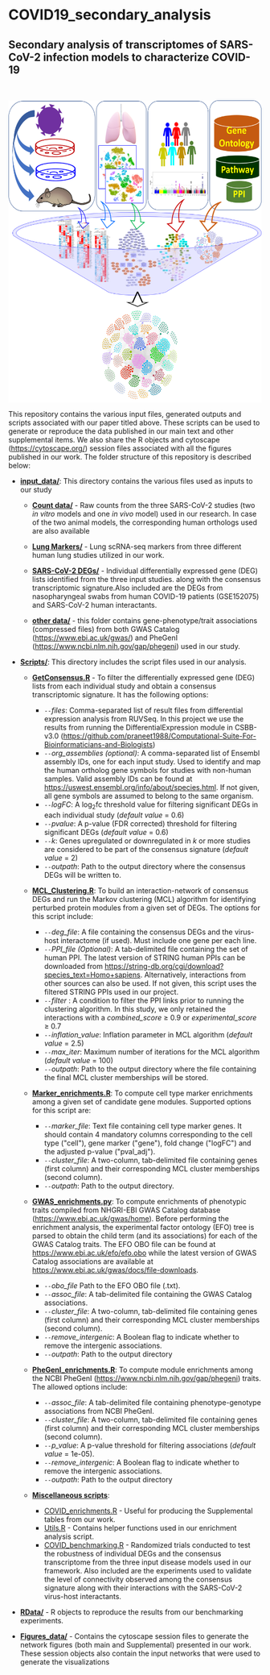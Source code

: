# COVID19_secondary_analysis
## Secondary analysis of transcriptomes of SARS-CoV-2 infection models to characterize COVID-19
<br/>
<p align="center"><img src="graphical_abstract.png" style="vertical-align:middle" width="600" height="600"></p>

This repository contains the various input files, generated outputs and scripts associated with our paper titled above. These scripts can be used to generate or reproduce the data published in our main text and other supplemental items. We also share the R objects and cytoscape (https://cytoscape.org/) session files associated with all the figures published in our work. The folder structure of this repository is described below:

* <u><b>input_data/</b></u>: This directory contains the various files used as inputs to our study

  * <u><b>Count data/</b></u> - Raw counts from the three SARS-CoV-2 studies (two <i>in vitro</i> models and one <i>in vivo</i> model) used in our research. In case of the two animal models, the corresponding human orthologs used are also available
  
  * <u><b>Lung Markers/</b></u> - Lung scRNA-seq markers from three different human lung studies utilized in our work.
  
  * <u><b>SARS-CoV-2 DEGs/</b></u> - Individual differentially expressed gene (DEG) lists identified from the three input studies. along with the consensus transcriptomic signature.Also included are the DEGs from nasopharyngeal swabs from human COVID-19 patients (GSE152075) and SARS-CoV-2 human interactants.
  
  * <u><b>other data/</b></u> - this folder contains gene-phenotype/trait associations (compressed files) from both GWAS Catalog (https://www.ebi.ac.uk/gwas/) and PheGenI (https://www.ncbi.nlm.nih.gov/gap/phegeni) used in our study.
  
* <u><b>Scripts/</b></u>: This directory includes the script files used in our analysis.
   
   * <u><b>GetConsensus.R</b></u> - To filter the differentially expressed gene (DEG) lists from each individual study and obtain a consensus transcriptomic signature. It has the following options:
      * <i> `--`files</i>: Comma-separated list of result files from differential expression analysis from RUVSeq. In this project we use the results from running the DifferentialExpression module in CSBB-v3.0 (https://github.com/praneet1988/Computational-Suite-For-Bioinformaticians-and-Biologists)
      * <i> `--`org_assemblies (optional)</i>: A comma-separated list of Ensembl assembly IDs, one for each input study. Used to identify and map the human ortholog gene symbols for studies with non-human samples. Valid assembly IDs can be found at https://uswest.ensembl.org/info/about/species.html. If not given, all gene symbols are assumed to belong to the same organism.
      * <i> `--`logFC</i>: A log<sub>2</sub>fc threshold value for filtering significant DEGs in each individual study (<i>default value</i> = 0.6)
      * <i> `--`pvalue</i>: A p-value (FDR corrected) threshold for filtering significant DEGs (<i>default value</i> = 0.6)
      * <i> `--`k</i>: Genes upregulated or downregulated in <i>k</i> or more studies are considered to be part of the consensus signature (<i>default value</i> = 2)
      * <i>`--`outpath</i>: Path to the output directory where the consensus DEGs will be written to.
   
   * <u><b>MCL_Clustering.R</b></u>: To build an interaction-network of consensus DEGs and run the Markov clustering (MCL) algorithm for identifying perturbed protein modules from a given set of DEGs. The options for this script include:
      * <i>`--`deg_file</i>: A file containing the consensus DEGs and the virus-host interactome (if used). Must include one gene per each line.
      * <i>`--`PPI_file (Optional)</i>: A tab-delimited file containing the set of human PPI. The latest version of STRING human PPIs can be downloaded from https://string-db.org/cgi/download?species_text=Homo+sapiens. Alternatively, interactions from other sources can also be used. If not given, this script uses the filtered STRING PPIs used in our project.
      * <i>`--`filter </i>: A condition to filter the PPI links prior to running the clustering algorithm. In this study, we only retained the interactions with a <i>combined_score</i> ≥ 0.9 or <i>experimental_score</i> ≥ 0.7
      * <i> `--`inflation_value</i>: Inflation parameter in MCL algorithm (<i>default value</i> = 2.5)
      * <i>`--`max_iter</i>: Maximum number of iterations for the MCL algorithm (<i>default value</i> = 100)
      * <i>`--`outpath</i>: Path to the output directory where the file containing the final MCL cluster memberships will be stored.
   
   * <u><b>Marker_enrichments.R</b></u>: To compute cell type marker enrichments among a given set of candidate gene modules. Supported options for this script are:
      * <i>`--`marker_file</i>: Text file containing cell type marker genes. It should contain 4 mandatory columns corresponding to the cell type ("cell"), gene marker ("gene"), fold change ("logFC") and the adjusted p-value ("pval_adj").
      * <i>`--`cluster_file</i>: A two-column, tab-delimited file containing genes (first column) and their corresponding MCL cluster memberships (second column).
      * <i>`--`outpath</i>: Path to the output directory.
      
   * <u><b>GWAS_enrichments.py</b></u>: To compute enrichments of phenotypic traits compiled from NHGRI-EBI GWAS Catalog database (https://www.ebi.ac.uk/gwas/home). Before performing the enrichment analysis, the experimental factor ontology (EFO) tree is parsed to obtain the child term (and its associations) for each of the GWAS Catalog traits. The EFO OBO file can be found at https://www.ebi.ac.uk/efo/efo.obo while the latest version of GWAS Catalog associations are available at https://www.ebi.ac.uk/gwas/docs/file-downloads.
      * <i>`--`obo_file</i> Path to the EFO OBO file (.txt).
      * <i>`--`assoc_file</i>: A tab-delimited file containing the GWAS Catalog associations.
      * <i>`--`cluster_file</i>: A two-column, tab-delimited file containing genes (first column) and their corresponding MCL cluster memberships (second column).
      * <i>`--`remove_intergenic</i>: A Boolean flag to indicate whether to remove the intergenic associations.
      * <i>`--`outpath</i>: Path to the output directory
   
   * <u><b>PheGenI_enrichments.R</b></u>: To compute module enrichments among the NCBI PheGenI (https://www.ncbi.nlm.nih.gov/gap/phegeni) traits. The allowed options include:
      * <i>`--`assoc_file</i>: A tab-delimited file containing phenotype-genotype associations from NCBI PheGenI.
      * <i>`--`cluster_file</i>: A two-column, tab-delimited file containing genes (first column) and their corresponding MCL cluster memberships (second column).
      * <i>`--`p_value</i>: A p-value threshold for filtering associations (<i>default value</i> = 1e-05).
      * <i>`--`remove_intergenic</i>: A Boolean flag to indicate whether to remove the intergenic associations.
      * <i>`--`outpath</i>: Path to the output directory
   
   * <u><b>Miscellaneous scripts</b></u>:
      * <u>COVID_enrichments.R</u> - Useful for producing the Supplemental tables from our work.
      * <u>Utils.R</u> - Contains helper functions used in our enrichment analysis script.
      * <u>COVID_benchmarking.R</u> - Randomized trials conducted to test the robustness of individual DEGs and the consensus transcriptome from the three input disease models used in our framework. Also included are the experiments used to validate the level of connectivity observed among the consensus signature along with their interactions with the SARS-CoV-2 virus-host interactants.

* <u><b>RData/</b></u> - R objects to reproduce the results from our benchmarking experiments.

* <u><b>Figures_data/</b></u> - Contains the cytoscape session files to generate the network figures (both main and Supplemental) presented in our work. These session objects also contain the input networks that were used to generate the visualizations


  